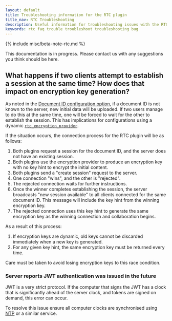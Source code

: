 ```yaml
---
layout: default
title: Troubleshooting information for the RTC plugin
title_nav: RTC Troubleshooting
description: Useful information for troubleshooting issues with the RTC plugin.
keywords: rtc faq trouble troubleshoot troubleshooting bug
---
```


{% include misc/beta-note-rtc.md %}

This documentation is in progress. Please contact us with any suggestions you think should be here.

## What happens if two clients attempt to establish a session at the same time? How does that impact on encryption key generation?

As noted in the [Document ID configuration option]({{site.baseurl}}/rtc/configuration/#rtc_document_id), if a document ID is not known to the server, new initial data will be uploaded. If two users manage to do this at the same time, one will be forced to wait for the other to establish the session. This has implications for configurations using a dynamic [`rtc_encryption_provider`]({{site.baseurl}}/rtc/configuration/#rtc_encryption_provider).

If the situation occurs, the connection process for the RTC plugin will be as follows:

1. Both plugins request a session for the document ID, and the server does not have an existing session.
1. Both plugins use the encryption provider to produce an encryption key with no key hint to encrypt the initial content.
1. Both plugins send a "create session" request to the server.
1. One connection "wins", and the other is "rejected".
1. The rejected connection waits for further instructions.
1. Once the winner completes establishing the session, the server broadcasts "new session available" to all clients connected for the same document ID. This message will include the key hint from the winning encryption key.
1. The rejected connection uses this key hint to generate the same encryption key as the winning connection and collaboration begins.

As a result of this process:

1. If encryption keys are dynamic, old keys cannot be discarded immediately when a new key is generated.
2. For any given key hint, the same encryption key must be returned every time.

Care must be taken to avoid losing encryption keys to this race condition.

### Server reports JWT authentication was issued in the future

JWT is a very strict protocol. If the computer that signs the JWT has a clock that is significantly ahead of the server clock, and tokens are signed on demand, this error can occur.

To resolve this issue ensure all computer clocks are synchronised using [NTP](https://en.wikipedia.org/wiki/Network_Time_Protocol) or a similar service.
